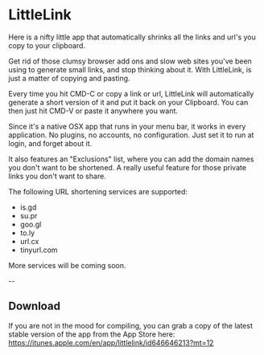 LittleLink
==========

Here is a nifty little app that automatically shrinks all the links and url's you copy to your clipboard.

Get rid of those clumsy browser add ons and slow web sites you've been using to generate small links, and stop thinking about it. With LittleLink, is just a matter of copying and pasting.

Every time you hit CMD-C or copy a link or url, LittleLink will automatically generate a short version of it and put it back on your Clipboard. You can then just hit CMD-V or paste it anywhere you want. 

Since it's a native OSX app that runs in your menu bar, it works in every application. No plugins, no accounts, no configuration. Just set it to run at login, and forget about it.

It also features an "Exclusions" list, where you can add the domain names you don't want to be shortened. A really useful feature for those private links you don't want to share.

The following URL shortening services are supported:

* is.gd
* su.pr
* goo.gl
* to.ly
* url.cx
* tinyurl.com

More services will be coming soon.

--

Download
------------
If you are not in the mood for compiling, you can grab a copy of the latest stable version of the app from the App Store here: https://itunes.apple.com/en/app/littlelink/id646646213?mt=12



